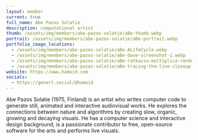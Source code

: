 ```yaml
---
layout: member
current: true
full_name: Abe Pazos Solatie
description: computational artist
thumb: /assets/img/members/abe-pazos-solatie/aBe-thumb.webp
portrait: /assets/img/members/abe-pazos-solatie/aBe-portrait.webp
portfolio_image_locations:
  - /assets/img/members/abe-pazos-solatie/aBe-ALifeCycle.webp
  - /assets/img/members/abe-pazos-solatie/aBe-dave-screenshot-1.webp
  - /assets/img/members/abe-pazos-solatie/aBe-ratkaisu-multiplica-render3.webp
  - /assets/img/members/abe-pazos-solatie/aBe-tracing-the-line-closeup.webp
website: https://www.hamoid.com
socials: 
  - https://genart.social/@hamoid
---
```

Abe Pazos Solatie (1975, Finland) is an artist who writes computer code to generate still, animated and interactive audiovisual works. He explores the connections between nature and algorithms by creating slow, organic, growing and decaying visuals. He has a computer science and interactive design background, is a passionate contributor to free, open-source software for the arts and performs live visuals.
